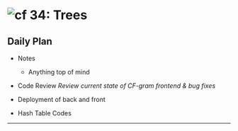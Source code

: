 ![cf](http://i.imgur.com/7v5ASc8.png) 34: Trees
====

## Daily Plan
* Notes
  - Anything top of mind

* Code Review _Review current state of CF-gram frontend & bug fixes_
* Deployment of back and front
* Hash Table Codes

----